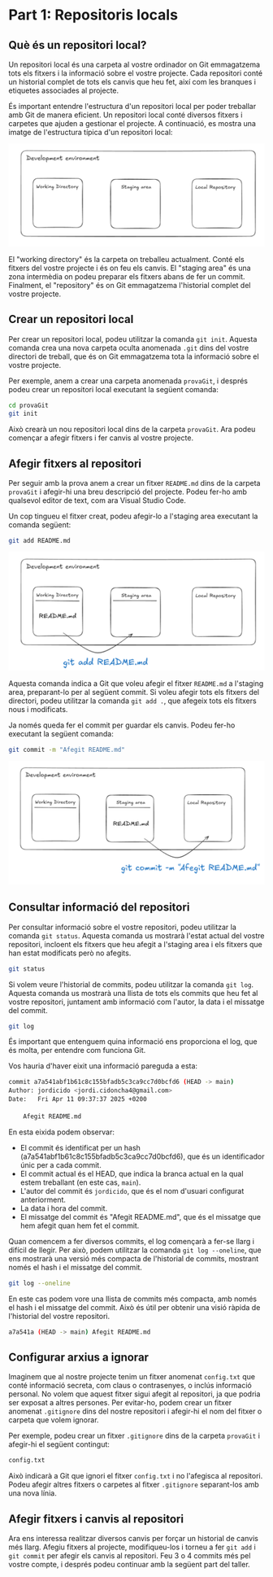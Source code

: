 # Part 1: Repositoris locals

## Què és un repositori local?

Un repositori local és una carpeta al vostre ordinador on Git emmagatzema tots els fitxers i la informació sobre el vostre projecte. Cada repositori conté un historial complet de tots els canvis que heu fet, així com les branques i etiquetes associades al projecte.

És important entendre l'estructura d'un repositori local per poder treballar amb Git de manera eficient. Un repositori local conté diversos fitxers i carpetes que ajuden a gestionar el projecte. A continuació, es mostra una imatge de l'estructura típica d'un repositori local:

![Estructura d'un repositori local](assets/image1.png)

El "working directory" és la carpeta on treballeu actualment. Conté els fitxers del vostre projecte i és on feu els canvis. El "staging area" és una zona intermèdia on podeu preparar els fitxers abans de fer un commit. Finalment, el "repository" és on Git emmagatzema l'historial complet del vostre projecte.

## Crear un repositori local

Per crear un repositori local, podeu utilitzar la comanda `git init`. Aquesta comanda crea una nova carpeta oculta anomenada `.git` dins del vostre directori de treball, que és on Git emmagatzema tota la informació sobre el vostre projecte.

Per exemple, anem a crear una carpeta anomenada `provaGit`, i després podeu crear un repositori local executant la següent comanda:

```bash
cd provaGit
git init
```

Això crearà un nou repositori local dins de la carpeta `provaGit`. Ara podeu començar a afegir fitxers i fer canvis al vostre projecte.

## Afegir fitxers al repositori

Per seguir amb la prova anem a crear un fitxer ``README.md`` dins de la carpeta `provaGit` i afegir-hi una breu descripció del projecte. Podeu fer-ho amb qualsevol editor de text, com ara Visual Studio Code.

Un cop tingueu el fitxer creat, podeu afegir-lo a l'staging area executant la comanda següent:

```bash
git add README.md
```

![Afegir fitxer a l'staging area](assets/image2.png)

Aquesta comanda indica a Git que voleu afegir el fitxer `README.md` a l'staging area, preparant-lo per al següent commit. Si voleu afegir tots els fitxers del directori, podeu utilitzar la comanda `git add .`, que afegeix tots els fitxers nous i modificats.

Ja només queda fer el commit per guardar els canvis. Podeu fer-ho executant la següent comanda:

```bash
git commit -m "Afegit README.md"
```

![Fer commit](assets/image3.png)

## Consultar informació del repositori

Per consultar informació sobre el vostre repositori, podeu utilitzar la comanda `git status`. Aquesta comanda us mostrarà l'estat actual del vostre repositori, incloent els fitxers que heu afegit a l'staging area i els fitxers que han estat modificats però no afegits.

```bash
git status
```

Si volem veure l'historial de commits, podeu utilitzar la comanda `git log`. Aquesta comanda us mostrarà una llista de tots els commits que heu fet al vostre repositori, juntament amb informació com l'autor, la data i el missatge del commit.

```bash
git log
```

És important que entenguem quina informació ens proporciona el log, que és molta, per entendre com funciona Git.

Vos hauria d'haver eixit una informació pareguda a esta:

```bash
commit a7a541abf1b61c8c155bfadb5c3ca9cc7d0bcfd6 (HEAD -> main)
Author: jordicido <jordi.cidoncha4@gmail.com>
Date:   Fri Apr 11 09:37:37 2025 +0200

    Afegit README.md
```

En esta eixida podem observar:

- El commit és identificat per un hash (a7a541abf1b61c8c155bfadb5c3ca9cc7d0bcfd6), que és un identificador únic per a cada commit.
- El commit actual és el HEAD, que indica la branca actual en la qual estem treballant (en este cas, `main`).
- L'autor del commit és `jordicido`, que és el nom d'usuari configurat anteriorment.
- La data i hora del commit.
- El missatge del commit és "Afegit README.md", que és el missatge que hem afegit quan hem fet el commit.

Quan comencem a fer diversos commits, el log començarà a fer-se llarg i difícil de llegir. Per això, podem utilitzar la comanda `git log --oneline`, que ens mostrarà una versió més compacta de l'historial de commits, mostrant només el hash i el missatge del commit.

```bash
git log --oneline
```

En este cas podem vore una llista de commits més compacta, amb només el hash i el missatge del commit. Això és útil per obtenir una visió ràpida de l'historial del vostre repositori.

```bash
a7a541a (HEAD -> main) Afegit README.md
```

## Configurar arxius a ignorar

Imaginem que al nostre projecte tenim un fitxer anomenat `config.txt` que conté informació secreta, com claus o contrasenyes, o inclús informació personal. No volem que aquest fitxer sigui afegit al repositori, ja que podria ser exposat a altres persones. Per evitar-ho, podem crear un fitxer anomenat `.gitignore` dins del nostre repositori i afegir-hi el nom del fitxer o carpeta que volem ignorar.

Per exemple, podeu crear un fitxer `.gitignore` dins de la carpeta `provaGit` i afegir-hi el següent contingut:

```bash
config.txt
```

Això indicarà a Git que ignori el fitxer `config.txt` i no l'afegisca al repositori. Podeu afegir altres fitxers o carpetes al fitxer `.gitignore` separant-los amb una nova línia.

## Afegir fitxers i canvis al repositori

Ara ens interessa realitzar diversos canvis per forçar un historial de canvis més llarg. Afegiu fitxers al projecte, modifiqueu-los i torneu a fer `git add` i `git commit` per afegir els canvis al repositori. Feu 3 o 4 commits més pel vostre compte, i després podeu continuar amb la següent part del taller.
